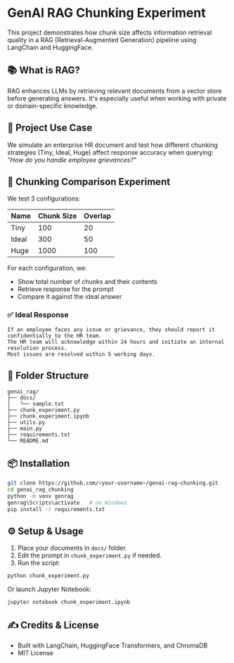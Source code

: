 # GenAI RAG Chunking Experiment

This project demonstrates how chunk size affects information retrieval quality in a RAG (Retrieval-Augmented Generation) pipeline using LangChain and HuggingFace.

## 📚 What is RAG?

RAG enhances LLMs by retrieving relevant documents from a vector store before generating answers. It's especially useful when working with private or domain-specific knowledge.

## 🎯 Project Use Case

We simulate an enterprise HR document and test how different chunking strategies (Tiny, Ideal, Huge) affect response accuracy when querying: _"How do you handle employee grievances?"_

## 🧪 Chunking Comparison Experiment

We test 3 configurations:

| Name  | Chunk Size | Overlap |
|-------|------------|---------|
| Tiny  | 100        | 20      |
| Ideal | 300        | 50      |
| Huge  | 1000       | 100     |

For each configuration, we:

- Show total number of chunks and their contents
- Retrieve response for the prompt
- Compare it against the ideal answer

### ✅ Ideal Response

```
If an employee faces any issue or grievance, they should report it confidentially to the HR team. 
The HR team will acknowledge within 24 hours and initiate an internal resolution process. 
Most issues are resolved within 5 working days.
```

## 📂 Folder Structure

```
genai_rag/
├── docs/
│   └── sample.txt
├── chunk_experiment.py
├── chunk_experiment.ipynb
├── utils.py
├── main.py
├── requirements.txt
└── README.md
```

## 📦 Installation

```bash
git clone https://github.com/<your-username>/genai-rag-chunking.git
cd genai_rag_chunking
python -m venv genrag
genrag\Scripts\activate   # on Windows
pip install -r requirements.txt
```

## ⚙️ Setup & Usage

1. Place your documents in `docs/` folder.
2. Edit the prompt in `chunk_experiment.py` if needed.
3. Run the script:

```bash
python chunk_experiment.py
```

Or launch Jupyter Notebook:

```bash
jupyter notebook chunk_experiment.ipynb
```

## ✍️ Credits & License

- Built with LangChain, HuggingFace Transformers, and ChromaDB
- MIT License